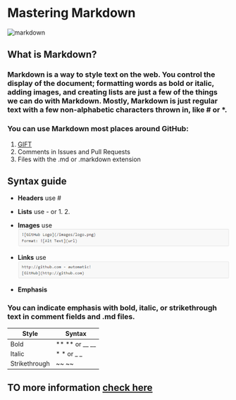 # Mastering Markdown
![markdown](https://miro.medium.com/max/4000/1*i4kYbezI3qc-6FzDPjPnVA.png)
## What is Markdown?
###  Markdown is a way to style text on the web. You control the display of the document; formatting words as bold or italic, adding images, and creating lists are just a few of the things we can do with Markdown. Mostly, Markdown is just regular text with a few non-alphabetic characters thrown in, like # or *.
### You can use Markdown most places around GitHub:
1. [GIFT](https://gist.github.com/)
2. Comments in Issues and Pull Requests
3. Files with the .md or .markdown extension
## Syntax guide
- **Headers**  use #
- **Lists**    use - or 1. 2.
- **Images** use
![image](../img/102/image.png)

- **Links** use 
![link](../img/102/link.png)

- **Emphasis**
### You can indicate emphasis with bold, italic, or strikethrough text in comment fields and .md files.

| Style| Syntax |
|------------ | -------------|
| Bold| ** ** or __ __	|
| Italic| * * or _ _	|
|Strikethrough| ~~ ~~	|

## TO more information [check here](https://guides.github.com/features/mastering-markdown/)








